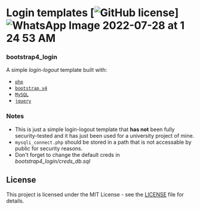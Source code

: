# Login templates  [![GitHub license](https://img.shields.io/badge/license-MIT-blue.svg)]![WhatsApp Image 2022-07-28 at 1 24 53 AM](https://user-images.githubusercontent.com/105049588/181361172-22cd5719-f9e3-4dc2-b6cc-d84b9a051849.jpeg)


### bootstrap4_login

A simple _login-logout_ template built with:

*   [`php`](https://secure.php.net/index.php)
*   [`bootstrap v4`](https://getbootstrap.com/)
*   [`MySQL`](https://www.mysql.com/)
*   [`jquery`](https://jquery.com/)

<center></center>

### Notes

*   This is just a simple login-logout template that **has not** been fully security-tested and it has just been used for a university project of mine.
*   `mysqli_connect.php` should be stored in a path that is not accessable by public for security reasons.
*   Don't forget to change the default creds in _bootstrap4_login/creds_db.sql_

## License

This project is licensed under the MIT License - see the [LICENSE](LICENSE) file for details.
